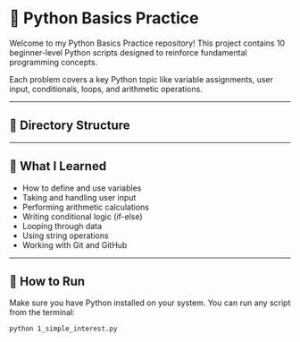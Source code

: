 # 🐍 Python Basics Practice

Welcome to my Python Basics Practice repository! This project contains 10 beginner-level Python scripts designed to reinforce fundamental programming concepts.

Each problem covers a key Python topic like variable assignments, user input, conditionals, loops, and arithmetic operations.

---

## 📁 Directory Structure


---

## 🧠 What I Learned

- How to define and use variables
- Taking and handling user input
- Performing arithmetic calculations
- Writing conditional logic (if-else)
- Looping through data
- Using string operations
- Working with Git and GitHub

---

## 🧪 How to Run

Make sure you have Python installed on your system. You can run any script from the terminal:

```bash
python 1_simple_interest.py
